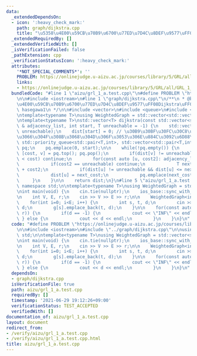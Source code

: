 ```yaml
---
data:
  _extendedDependsOn:
  - icon: ':heavy_check_mark:'
    path: graph/dijkstra.cpp
    title: "\u5358\u4E00\u59CB\u70B9\u6700\u77ED\u7D4C\u8DEF\u9577\uFF08Dijkstra\uFF09"
  _extendedRequiredBy: []
  _extendedVerifiedWith: []
  _isVerificationFailed: false
  _pathExtension: cpp
  _verificationStatusIcon: ':heavy_check_mark:'
  attributes:
    '*NOT_SPECIAL_COMMENTS*': ''
    PROBLEM: https://onlinejudge.u-aizu.ac.jp/courses/library/5/GRL/all/GRL_1_A
    links:
    - https://onlinejudge.u-aizu.ac.jp/courses/library/5/GRL/all/GRL_1_A
  bundledCode: "#line 1 \"aizu/grl_1_a.test.cpp\"\n#define PROBLEM \"https://onlinejudge.u-aizu.ac.jp/courses/library/5/GRL/all/GRL_1_A\"\
    \n\n#include <iostream>\n#line 1 \"graph/dijkstra.cpp\"\n/**\n * @brief \u5358\
    \u4E00\u59CB\u70B9\u6700\u77ED\u7D4C\u8DEF\u9577\uFF08Dijkstra\uFF09\n * @author\
    \ hasegawa1\n */\n\n#include <vector>\n#include <queue>\n#include <functional>\n\
    \ntemplate<typename T>\nusing WeightedGraph = std::vector<std::vector<std::pair<int,T>>>;\n\
    \ntemplate<typename T>\nstd::vector<T> dijkstra(const std::vector<std::vector<std::pair<int,T>>>\
    \ & adjacency_list, int start, T unreachable = -1) {\n    std::vector<T> dist(adjacency_list.size(),\
    \ unreachable);\n    dist[start] = 0; // \u30B9\u30BF\u30FC\u30C8\u306B\u623B\u3063\
    \u3066\u304F\u308B\u3068\u304D\u306F\u3053\u306E\u884C\u3092\u6D88\u3059\n   \
    \ std::priority_queue<std::pair<T,int>, std::vector<std::pair<T,int>>, std::greater<std::pair<T,int>>>\
    \ pq;\n    pq.emplace(0, start);\n\n    while(!pq.empty()) {\n        const auto\
    \ [cost, v] = pq.top(); pq.pop();\n        if(dist[v] != unreachable && dist[v]\
    \ < cost) continue;\n        for(const auto [u, cost2]: adjacency_list[v]) {\n\
    \            if(cost2 == unreachable) continue;\n            T next_cost = cost\
    \ + cost2;\n            if(dist[u] != unreachable && dist[u] <= next_cost) continue;\n\
    \            dist[u] = next_cost;\n            pq.emplace(next_cost, u);\n   \
    \     }\n    }\n\n    return dist;\n}\n#line 5 \"aizu/grl_1_a.test.cpp\"\n\nusing\
    \ namespace std;\n\ntemplate<typename T>\nusing WeightedGraph = std::vector<std::vector<std::pair<int,T>>>;\n\
    \nint main(void) {\n    cin.tie(nullptr);\n    ios_base::sync_with_stdio(false);\n\
    \n    int V, E, r;\n    cin >> V >> E >> r;\n\n    WeightedGraph<int64_t> g(V);\n\
    \    for(int i=0; i<E; i++) {\n        int s, t, d;\n        cin >> s >> t >>\
    \ d;\n        g[s].emplace_back(t, d);\n    }\n\n    for(const auto d: dijkstra(g,\
    \ r)) {\n        if(d == -1) {\n            cout << \"INF\" << endl;\n       \
    \ } else {\n            cout << d << endl;\n        }\n    }\n}\n"
  code: "#define PROBLEM \"https://onlinejudge.u-aizu.ac.jp/courses/library/5/GRL/all/GRL_1_A\"\
    \n\n#include <iostream>\n#include \"../graph/dijkstra.cpp\"\n\nusing namespace\
    \ std;\n\ntemplate<typename T>\nusing WeightedGraph = std::vector<std::vector<std::pair<int,T>>>;\n\
    \nint main(void) {\n    cin.tie(nullptr);\n    ios_base::sync_with_stdio(false);\n\
    \n    int V, E, r;\n    cin >> V >> E >> r;\n\n    WeightedGraph<int64_t> g(V);\n\
    \    for(int i=0; i<E; i++) {\n        int s, t, d;\n        cin >> s >> t >>\
    \ d;\n        g[s].emplace_back(t, d);\n    }\n\n    for(const auto d: dijkstra(g,\
    \ r)) {\n        if(d == -1) {\n            cout << \"INF\" << endl;\n       \
    \ } else {\n            cout << d << endl;\n        }\n    }\n}\n"
  dependsOn:
  - graph/dijkstra.cpp
  isVerificationFile: true
  path: aizu/grl_1_a.test.cpp
  requiredBy: []
  timestamp: '2021-06-29 19:12:26+09:00'
  verificationStatus: TEST_ACCEPTED
  verifiedWith: []
documentation_of: aizu/grl_1_a.test.cpp
layout: document
redirect_from:
- /verify/aizu/grl_1_a.test.cpp
- /verify/aizu/grl_1_a.test.cpp.html
title: aizu/grl_1_a.test.cpp
---
```

